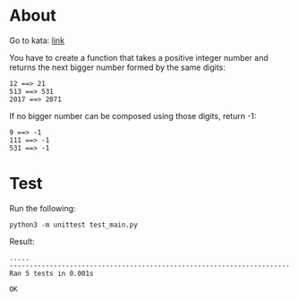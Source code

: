 # About

Go to kata: [link](https://www.codewars.com/kata/55983863da40caa2c900004e/train/python)

You have to create a function that takes a positive integer number and returns the next bigger number formed by the same digits:

```
12 ==> 21
513 ==> 531
2017 ==> 2071
```

If no bigger number can be composed using those digits, return -1:

```
9 ==> -1
111 ==> -1
531 ==> -1
```

# Test

Run the following:

```
python3 -m unittest test_main.py
```

Result:

```
.....
----------------------------------------------------------------------
Ran 5 tests in 0.001s

OK
```
